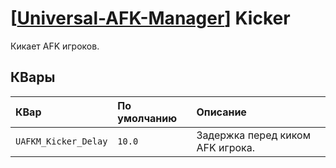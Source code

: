 # [[Universal-AFK-Manager](https://github.com/Nord1cWarr1or/Universal-AFK-Manager)] Kicker

Кикает AFK игроков.

## КВары

| КВар                  | По умолчанию  | Описание
| :---                  | :---          | :---
| `UAFKM_Kicker_Delay`  | `10.0`        | Задержка перед киком AFK игрока.
